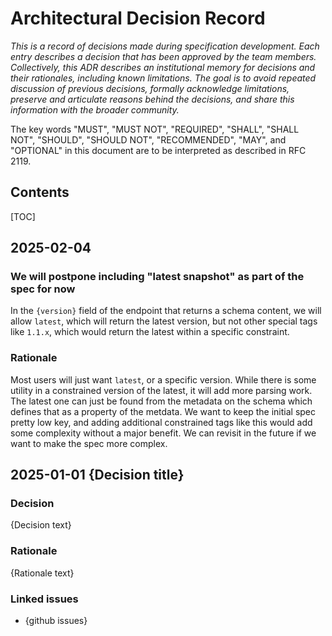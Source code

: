 # Architectural Decision Record

*This is a record of decisions made during specification development. Each entry describes a decision that has been approved by the team members. Collectively, this ADR describes an institutional memory for decisions and their rationales, including known limitations. The goal is to avoid repeated discussion of previous decisions, formally acknowledge limitations, preserve and articulate reasons behind the decisions, and share this information with the broader community.* 

The key words "MUST", "MUST NOT", "REQUIRED", "SHALL", "SHALL NOT", "SHOULD", "SHOULD NOT", "RECOMMENDED",  "MAY", and "OPTIONAL" in this document are to be interpreted as described in RFC 2119.

## Contents

[TOC]



## 2025-02-04

### We will postpone including "latest snapshot" as part of the spec for now

In the `{version}` field of the endpoint that returns a schema content, we will allow `latest`, which will return the latest version, but not other special tags like `1.1.x`, which would return the latest within a specific constraint.

### Rationale

Most users will just want `latest`, or a specific version. While there is some utility in a constrained version of the latest, it will add more parsing work. The latest one can just be found from the metadata on the schema which defines that as a property of the metdata. We want to keep the initial spec pretty low key, and adding additional constrained tags like this would add some complexity without a major benefit. We can revisit in the future if we want to make the spec more complex.


## 2025-01-01 {Decision title}

### Decision

{Decision text}

### Rationale

{Rationale text}

### Linked issues

- {github issues}

